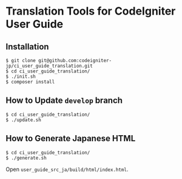 # Translation Tools for CodeIgniter User Guide

## Installation

~~~
$ git clone git@github.com:codeigniter-jp/ci_user_guide_translation.git
$ cd ci_user_guide_translation/
$ ./init.sh
$ composer install
~~~

## How to Update `develop` branch

~~~
$ cd ci_user_guide_translation/
$ ./update.sh
~~~

## How to Generate Japanese HTML

~~~
$ cd ci_user_guide_translation/
$ ./generate.sh
~~~

Open `user_guide_src_ja/build/html/index.html`.
